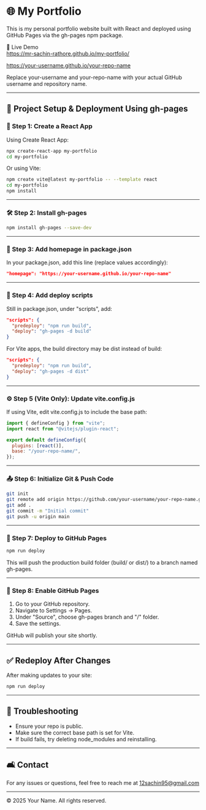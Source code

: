 # 🌐 My Portfolio

This is my personal portfolio website built with React and deployed using GitHub Pages via the gh-pages npm package.

🔗 Live Demo  
https://mr-sachin-rathore.github.io/my-portfolio/

https://your-username.github.io/your-repo-name

Replace your-username and your-repo-name with your actual GitHub username and repository name.

---

## 📁 Project Setup & Deployment Using gh-pages

### 🧱 Step 1: Create a React App

Using Create React App:

```bash
npx create-react-app my-portfolio
cd my-portfolio
```

Or using Vite:

```bash
npm create vite@latest my-portfolio -- --template react
cd my-portfolio
npm install
```

---

### 🛠️ Step 2: Install gh-pages

```bash
npm install gh-pages --save-dev
```

---

### 📝 Step 3: Add homepage in package.json

In your package.json, add this line (replace values accordingly):

```json
"homepage": "https://your-username.github.io/your-repo-name"
```

---

### 📜 Step 4: Add deploy scripts

Still in package.json, under "scripts", add:

```json
"scripts": {
  "predeploy": "npm run build",
  "deploy": "gh-pages -d build"
}
```

For Vite apps, the build directory may be dist instead of build:

```json
"scripts": {
  "predeploy": "npm run build",
  "deploy": "gh-pages -d dist"
}
```

---

### ⚙️ Step 5 (Vite Only): Update vite.config.js

If using Vite, edit vite.config.js to include the base path:

```js
import { defineConfig } from "vite";
import react from "@vitejs/plugin-react";

export default defineConfig({
  plugins: [react()],
  base: "/your-repo-name/",
});
```

---

### 📤 Step 6: Initialize Git & Push Code

```bash
git init
git remote add origin https://github.com/your-username/your-repo-name.git
git add .
git commit -m "Initial commit"
git push -u origin main
```

---

### 🚀 Step 7: Deploy to GitHub Pages

```bash
npm run deploy
```

This will push the production build folder (build/ or dist/) to a branch named gh-pages.

---

### 🔧 Step 8: Enable GitHub Pages

1. Go to your GitHub repository.
2. Navigate to Settings → Pages.
3. Under "Source", choose gh-pages branch and "/" folder.
4. Save the settings.

GitHub will publish your site shortly.

---

## ✅ Redeploy After Changes

After making updates to your site:

```bash
npm run deploy
```

---

## 🔪 Troubleshooting

- Ensure your repo is public.
- Make sure the correct base path is set for Vite.
- If build fails, try deleting node_modules and reinstalling.

---

## 🛋️ Contact

For any issues or questions, feel free to reach me at 12sachin95@gmail.com

---

© 2025 Your Name. All rights reserved.
